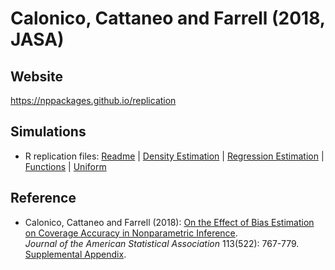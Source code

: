 # Calonico, Cattaneo and Farrell (2018, JASA)

## Website

https://nppackages.github.io/replication

## Simulations

- R replication files: [Readme](README.txt) | [Density Estimation](simuls_kd.R) | [Regression Estimation](simuls_lp.R) | [Functions](/functions) | [Uniform](sim_uniform_rep.R)

## Reference

- Calonico, Cattaneo and Farrell (2018): [On the Effect of Bias Estimation on Coverage Accuracy in Nonparametric Inference](https://rdpackages.github.io/references/Calonico-Cattaneo-Farrell_2018_JASA.pdf).<br>
_Journal of the American Statistical Association_ 113(522): 767-779.<br>
[Supplemental Appendix](https://rdpackages.github.io/references/Calonico-Cattaneo-Farrell_2018_JASA--Supplement.pdf).

<br><br>
